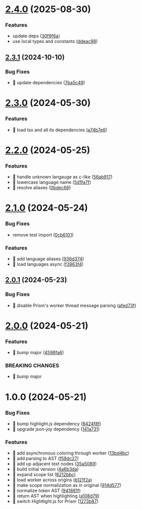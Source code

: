 # [2.4.0](https://github.com/streamich/code-colors/compare/v2.3.1...v2.4.0) (2025-08-30)


### Features

* update deps ([30f9f6a](https://github.com/streamich/code-colors/commit/30f9f6a65ed8114e40bb749f10c7b45bd8883d00))
* use local types and constants ([ddeac98](https://github.com/streamich/code-colors/commit/ddeac98c23d9c0b0561907bb3824681cc07ecd70))

## [2.3.1](https://github.com/streamich/code-colors/compare/v2.3.0...v2.3.1) (2024-10-10)

### Bug Fixes

- 🐛 update dependencies ([7ba5c49](https://github.com/streamich/code-colors/commit/7ba5c49df25e17a7825e523d91b4357dc9a153c1))

# [2.3.0](https://github.com/streamich/code-colors/compare/v2.2.0...v2.3.0) (2024-05-30)

### Features

- 🎸 load tsx and all its dependencies ([a74b7e6](https://github.com/streamich/code-colors/commit/a74b7e63123f609cd90b4675110343d13a65bee4))

# [2.2.0](https://github.com/streamich/code-colors/compare/v2.1.0...v2.2.0) (2024-05-25)

### Features

- 🎸 handle unknown langauge as c-like ([56ab917](https://github.com/streamich/code-colors/commit/56ab917fe0ae2a4ed7d7d56f585e44f00164d275))
- 🎸 lowercase language name ([5d1fa7f](https://github.com/streamich/code-colors/commit/5d1fa7f25cb31788e82c27a3ac1d5efe3dc4f556))
- 🎸 resolve aliases ([0bdec66](https://github.com/streamich/code-colors/commit/0bdec669b1b7acc932dd1e6f94c3be2948b6a766))

# [2.1.0](https://github.com/streamich/code-colors/compare/v2.0.1...v2.1.0) (2024-05-24)

### Bug Fixes

- remove test import ([0cb6101](https://github.com/streamich/code-colors/commit/0cb6101cad84039d672bd44f8a71fe62e92adcac))

### Features

- 🎸 add language aliases ([936d374](https://github.com/streamich/code-colors/commit/936d3741a453d88cfaf283b0403547fcb35aebe8))
- 🎸 load languages async ([f3963f4](https://github.com/streamich/code-colors/commit/f3963f44e3fcb01d843ffa3b7ad37f5f063642c0))

## [2.0.1](https://github.com/streamich/code-colors/compare/v2.0.0...v2.0.1) (2024-05-23)

### Bug Fixes

- 🐛 disable Prism's worker thread message parsing ([afed73f](https://github.com/streamich/code-colors/commit/afed73f4f303466e1ac457a26d8dcb35c2917ff9))

# [2.0.0](https://github.com/streamich/code-colors/compare/v1.0.0...v2.0.0) (2024-05-21)

### Features

- 🎸 bump major ([4598fa6](https://github.com/streamich/code-colors/commit/4598fa6848a6ea6243b22aa93b8686fd2be6abc9))

### BREAKING CHANGES

- 🧨 bump major

# 1.0.0 (2024-05-21)

### Bug Fixes

- 🐛 bump highlight.js dependency ([8424f8f](https://github.com/streamich/code-colors/commit/8424f8fac7cc51c6c30d3d53b369d8bf76bba1f7))
- 🐛 upgrade json-joy dependency ([141a731](https://github.com/streamich/code-colors/commit/141a731680dcb1b6e2dfc33b802ef09167062be4))

### Features

- 🎸 add asynchronous coloring through worker ([13bd4bc](https://github.com/streamich/code-colors/commit/13bd4bc3aea2a6a64fcb0cc90369c15d5beb2f49))
- 🎸 add parsing to AST ([f58dc27](https://github.com/streamich/code-colors/commit/f58dc270acf978ea4e451b22d32402cf1111b5a8))
- 🎸 add up adjacent text nodes ([35a5089](https://github.com/streamich/code-colors/commit/35a5089edd32733268dba3f544a708e9620cabad))
- 🎸 build initial version ([4a6b3da](https://github.com/streamich/code-colors/commit/4a6b3da8a5cfa0ff992c9ea54d7b0678a62b3420))
- 🎸 expand scope list ([6212bbc](https://github.com/streamich/code-colors/commit/6212bbc793cfc4e1ec12a257aeea576adaf6747b))
- 🎸 load worker across origins ([b121f2a](https://github.com/streamich/code-colors/commit/b121f2ab8e1b270ab7ec2583d07f90859aef7e26))
- 🎸 make scope normalization as in original ([914d577](https://github.com/streamich/code-colors/commit/914d57708109d9b1d69f8d3aec19a143f31ffd7b))
- 🎸 normalize token AST ([941881f](https://github.com/streamich/code-colors/commit/941881fe044d4dced30b04f6afaec7c7550cddb7))
- 🎸 return AST when highlighting ([a108d79](https://github.com/streamich/code-colors/commit/a108d79306b08bc45103bfb1b5731c9c64ad58d9))
- 🎸 switch Hightlight.js for Prism ([1273b87](https://github.com/streamich/code-colors/commit/1273b875ca8e31126bdb55c84284ccac398d4cae))
